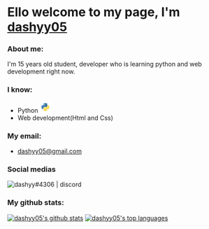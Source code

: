# Ello welcome to my page, I'm [dashyy05](https://github.com/dashyy05)

### About me:
I'm 15 years old student, developer who is learning python and web development right now.

### I know: 
- Python <code><img alt="Python" height="26px" src="https://raw.githubusercontent.com/github/explore/80688e429a7d4ef2fca1e82350fe8e3517d3494d/topics/python/python.png"></code>
- Web development(Html and Css)

### My email:
- [dashyy05@gmail.com](mailto:dashyy05@gmail.com)

### Social medias
[<img align="left" alt="dashyy#4306 | discord" src="https://img.icons8.com/ios-filled/48/000000/discord-logo.png"/>](https://discord.com/users/597175122222252038)
<br>


### My github stats:
[![dashyy05's github stats](https://github-readme-stats.vercel.app/api?username=dashyy05&show_icons=true)](https://github.com/anuraghazra/github-readme-stats)
[![dashyy05's top languages](https://github-readme-stats.vercel.app/api/top-langs?username=dashyy05&layout=compact)](https://github.com/anuraghazra/github-readme-stats)
